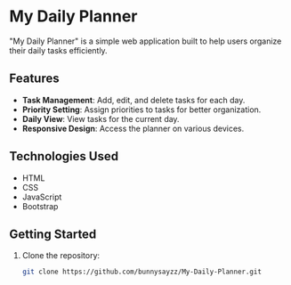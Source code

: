# My Daily Planner

"My Daily Planner" is a simple web application built to help users organize their daily tasks efficiently.

## Features

- **Task Management**: Add, edit, and delete tasks for each day.
- **Priority Setting**: Assign priorities to tasks for better organization.
- **Daily View**: View tasks for the current day.
- **Responsive Design**: Access the planner on various devices.

## Technologies Used

- HTML
- CSS
- JavaScript
- Bootstrap

## Getting Started

1. Clone the repository:

   ```bash
   git clone https://github.com/bunnysayzz/My-Daily-Planner.git
